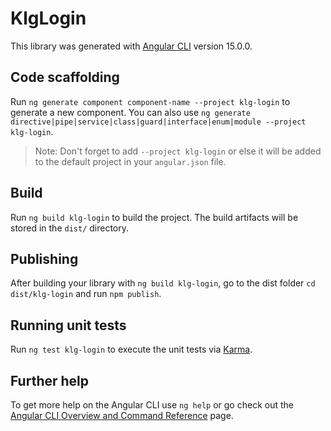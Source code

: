# KlgLogin

This library was generated with [Angular CLI](https://github.com/angular/angular-cli) version 15.0.0.

## Code scaffolding

Run `ng generate component component-name --project klg-login` to generate a new component. You can also use `ng generate directive|pipe|service|class|guard|interface|enum|module --project klg-login`.
> Note: Don't forget to add `--project klg-login` or else it will be added to the default project in your `angular.json` file. 

## Build

Run `ng build klg-login` to build the project. The build artifacts will be stored in the `dist/` directory.

## Publishing

After building your library with `ng build klg-login`, go to the dist folder `cd dist/klg-login` and run `npm publish`.

## Running unit tests

Run `ng test klg-login` to execute the unit tests via [Karma](https://karma-runner.github.io).

## Further help

To get more help on the Angular CLI use `ng help` or go check out the [Angular CLI Overview and Command Reference](https://angular.io/cli) page.
